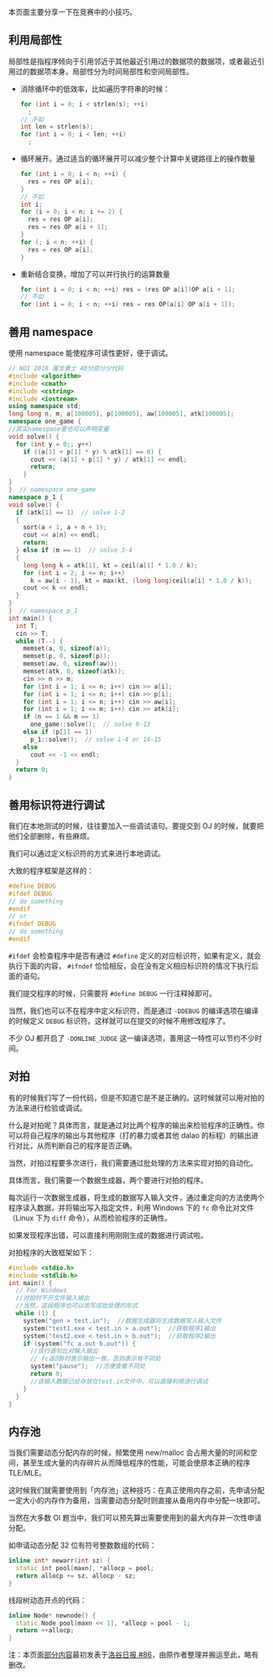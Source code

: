 本页面主要分享一下在竞赛中的小技巧。

## 利用局部性

局部性是指程序倾向于引用邻近于其他最近引用过的数据项的数据项，或者最近引用过的数据项本身。局部性分为时间局部性和空间局部性。

-   消除循环中的低效率，比如遍历字符串的时候：
    ```cpp
    for (int i = 0; i < strlen(s); ++i)
      ;
    // 不如
    int len = strlen(s);
    for (int i = 0; i < len; ++i)
      ;
    ```
-   循环展开。通过适当的循环展开可以减少整个计算中关键路径上的操作数量
    ```cpp
    for (int i = 0; i < n; ++i) {
      res = res OP a[i];
    }
    // 不如
    int i;
    for (i = 0; i < n; i += 2) {
      res = res OP a[i];
      res = res OP a[i + 1];
    }
    for (; i < n; ++i) {
      res = res OP a[i];
    }
    ```
-   重新结合变换，增加了可以并行执行的运算数量
    ```cpp
    for (int i = 0; i < n; ++i) res = (res OP a[i])OP a[i + 1];
    // 不如
    for (int i = 0; i < n; ++i) res = res OP(a[i] OP a[i + 1]);
    ```

## 善用 namespace

使用 namespace 能使程序可读性更好，便于调试。

```cpp
// NOI 2018 屠龙勇士 40分部分分代码
#include <algorithm>
#include <cmath>
#include <cstring>
#include <iostream>
using namespace std;
long long n, m, a[100005], p[100005], aw[100005], atk[100005];
namespace one_game {
//其实namespace里也可以声明变量
void solve() {
  for (int y = 0;; y++)
    if ((a[1] + p[1] * y) % atk[1] == 0) {
      cout << (a[1] + p[1] * y) / atk[1] << endl;
      return;
    }
}
}  // namespace one_game
namespace p_1 {
void solve() {
  if (atk[1] == 1)  // solve 1-2
  {
    sort(a + 1, a + n + 1);
    cout << a[n] << endl;
    return;
  } else if (m == 1)  // solve 3-4
  {
    long long k = atk[1], kt = ceil(a[1] * 1.0 / k);
    for (int i = 2; i <= n; i++)
      k = aw[i - 1], kt = max(kt, (long long)ceil(a[i] * 1.0 / k));
    cout << k << endl;
  }
}
}  // namespace p_1
int main() {
  int T;
  cin >> T;
  while (T--) {
    memset(a, 0, sizeof(a));
    memset(p, 0, sizeof(p));
    memset(aw, 0, sizeof(aw));
    memset(atk, 0, sizeof(atk));
    cin >> n >> m;
    for (int i = 1; i <= n; i++) cin >> a[i];
    for (int i = 1; i <= n; i++) cin >> p[i];
    for (int i = 1; i <= n; i++) cin >> aw[i];
    for (int i = 1; i <= m; i++) cin >> atk[i];
    if (n == 1 && m == 1)
      one_game::solve();  // solve 8-13
    else if (p[1] == 1)
      p_1::solve();  // solve 1-4 or 14-15
    else
      cout << -1 << endl;
  }
  return 0;
}
```

## 善用标识符进行调试

我们在本地测试的时候，往往要加入一些调试语句。要提交到 OJ 的时候，就要把他们全部删除，有些麻烦。

我们可以通过定义标识符的方式来进行本地调试。

大致的程序框架是这样的：

```cpp
#define DEBUG
#ifdef DEBUG
// do something
#endif
// or
#ifndef DEBUG
// do something
#endif
```

 `#ifdef` 会检查程序中是否有通过 `#define` 定义的对应标识符，如果有定义，就会执行下面的内容， `#ifndef` 恰恰相反，会在没有定义相应标识符的情况下执行后面的语句。

我们提交程序的时候，只需要将 `#define DEBUG` 一行注释掉即可。

当然，我们也可以不在程序中定义标识符，而是通过 `-DDEBUG` 的编译选项在编译的时候定义 `DEBUG` 标识符。这样就可以在提交的时候不用修改程序了。

不少 OJ 都开启了 `-DONLINE_JUDGE` 这一编译选项，善用这一特性可以节约不少时间。

## 对拍

有的时候我们写了一份代码，但是不知道它是不是正确的。这时候就可以用对拍的方法来进行检验或调试。

什么是对拍呢？具体而言，就是通过对比两个程序的输出来检验程序的正确性。你可以将自己程序的输出与其他程序（打的暴力或者其他 dalao 的标程）的输出进行对比，从而判断自己的程序是否正确。

当然，对拍过程要多次进行，我们需要通过批处理的方法来实现对拍的自动化。

具体而言，我们需要一个数据生成器，两个要进行对拍的程序。

每次运行一次数据生成器，将生成的数据写入输入文件，通过重定向的方法使两个程序读入数据，并将输出写入指定文件，利用 Windows 下的 `fc` 命令比对文件（Linux 下为 `diff` 命令），从而检验程序的正确性。

如果发现程序出错，可以直接利用刚刚生成的数据进行调试啦。

对拍程序的大致框架如下：

```cpp
#include <stdio.h>
#include <stdlib.h>
int main() {
  // For Windows
  //对拍时不开文件输入输出
  //当然，这段程序也可以改写成批处理的形式
  while (1) {
    system("gen > test.in");  //数据生成器将生成数据写入输入文件
    system("test1.exe < test.in > a.out");  //获取程序1输出
    system("test2.exe < test.in > b.out");  //获取程序2输出
    if (system("fc a.out b.out")) {
      //该行语句比对输入输出
      // fc返回0时表示输出一致，否则表示有不同处
      system("pause");  //方便查看不同处
      return 0;
      //该输入数据已经存放在test.in文件中，可以直接利用进行调试
    }
  }
}
```

## <span id="mempool">内存池</span>

当我们需要动态分配内存的时候，频繁使用 new/malloc 会占用大量的时间和空间，甚至生成大量的内存碎片从而降低程序的性能，可能会使原本正确的程序 TLE/MLE。

这时候我们就需要使用到「内存池」这种技巧：在真正使用内存之前，先申请分配一定大小的内存作为备用，当需要动态分配时则直接从备用内存中分配一块即可。

当然在大多数 OI 题当中，我们可以预先算出需要使用到的最大内存并一次性申请分配。

如申请动态分配 $32$ 位有符号整数数组的代码：

```cpp
inline int* newarr(int sz) {
  static int pool[maxn], *allocp = pool;
  return allocp += sz, allocp - sz;
}
```

线段树动态开点的代码：

```cpp
inline Node* newnode() {
  static Node pool[maxn << 1], *allocp = pool - 1;
  return ++allocp;
}
```

注：本页面[部分内容](https://github.com/24OI/OI-wiki/commit/e9fa69af9d7f1583cb5ddad837c04bb1b03d7939)最初发表于[洛谷日报 #86](https://studyingfather.blog.luogu.org/some-coding-tips-for-oiers)，由原作者整理并搬运至此，略有删改。
